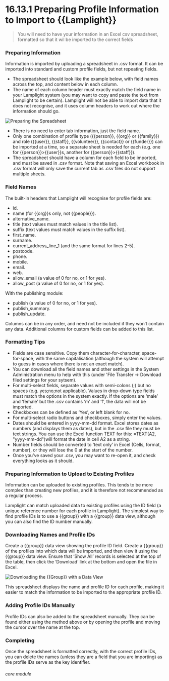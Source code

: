 # 16.13.1 Preparing Profile Information to Import to {{Lamplight}}

> You will need to have your information in an Excel csv spreadsheet, formatted so that it wil be imported to the correct fields



### Preparing Information

Information is imported by uploading a spreadsheet in .csv format. It can be imported into standard and custom profile fields, but not repeating fields. 

- The spreadsheet should look like the example below, with field names across the top, and content below in each column. 
- The name of each column header must exactly match the field name in your Lamplight system (you may want to copy and paste the text from Lamplight to be certain). Lamplight will not be able to import data that it does not recognise, and it uses column headers to work out where the information should go. 

![Preparing the Spreadsheet](16.13.1a.png)

- There is no need to enter tab information, just the field name. 
- Only one combination of profile type ({{person}}, {{org}} or {{family}}) and role ({{user}}, {{staff}}, {{volunteer}}, {{contact}} or {{funder}}) can be imported at a time, so a separate sheet is needed for each (e.g. one for {{person}}>{{user}}s, another for {{person}}>{{staff}}).
- The spreadsheet should have a column for each field to be imported, and must be saved in .csv format. Note that saving an Excel workbook in .csv format will only save the current tab as .csv files do not support multiple sheets.


### Field Names

The built-in headers that Lamplight will recognise for profile fields are:
- id.
- name (for {{org}}s only, not {{people}}).
- alternative_name.
- title (text values must match values in the title list).
- suffix (text values must match values in the suffix list).
- first_name.
- surname.
- current_address_line_1 (and the same format for lines 2-5).
- postcode.
- phone.
- mobile.
- email.
- web.
- allow_email (a value of 0 for no, or 1 for yes).
- allow_post (a value of 0 for no, or 1 for yes).

With the publishing module:

- publish (a value of 0 for no, or 1 for yes).
- publish_summary.
- publish_update.


Columns can be in any order, and need not be included if they won’t contain any data. Additional columns for custom fields can be added to this list. 

### Formatting Tips
- Fields are case sensitive. Copy them character-for-character, space-for-space, with the same capitalisation (although the system will attempt to guess in cases where there is not an exact match).
- You can download all the field names and other settings in the System Administration menu to help with this (under 'File Transfer -> Download filed settings for your sytsem).
- For multi-select fields, separate values with semi-colons (;) but no spaces (e.g. yes;no;not applicable). Values in drop-down type fields must match the options in the system exactly. If the options are ‘male’ and ‘female’ but the .csv contains ‘m’ and ‘f’, the data will not be imported.
- Checkboxes can be defined as ‘Yes’, or left blank for no.
- For multi-select radio buttons and checkboxes, simply enter the values.
- Dates should be entered in yyyy-mm-dd format. Excel stores dates as numbers (and displays them as dates), but in the .csv file they must be text strings. You can use the Excel function TEXT for this: =TEXT(A2, "yyyy-mm-dd")will format the date in cell A2 as a string.
- Number fields should be converted to ‘text only’ in Excel (Cells, format, number), or they will lose the 0 at the start of the number.
- Once you’ve saved your .csv, you may want to re-open it, and check everything looks as it should. 


### Preparing Information to Upload to Existing Profiles

Information can be uploaded to existing profiles. This tends to be more complex than creating new profiles, and it is therefore not recommended as a regular process.

Lamplight can match uploaded data to existing profiles using the ID field (a unique reference number for each profile in Lamplight). The simplest way to find profile IDs is to use a {{group}} with a {{group}} data view, although you can also find the ID number manually.

### Downloading Names and Profile IDs
Create a {{group}} data view showing the profile ID field. Create a {{group}} of the profiles into which data will be imported, and then view it using the {{group}} data view. Ensure that ‘Show All’ records is selected at the top of the table, then click the ‘Download’ link at the bottom and open the file in Excel.

![Downloading the {{Group}} with a Data View](16.13.1b.png) 
 
This spreadsheet displays the name and profile ID for each profile, making it easier to match the information to be imported to the appropriate profile ID.

### Adding Profile IDs Manually
Profile IDs can also be added to the spreadsheet manually. They can be found either using the method above or by opening the profile and moving the cursor over the name at the top.


### Completing

Once the spreadsheet is formatted correctly, with the correct profile IDs, you can delete the names (unless they are a field that you are importing) as the profile IDs serve as the key identifier. 


###### core module
